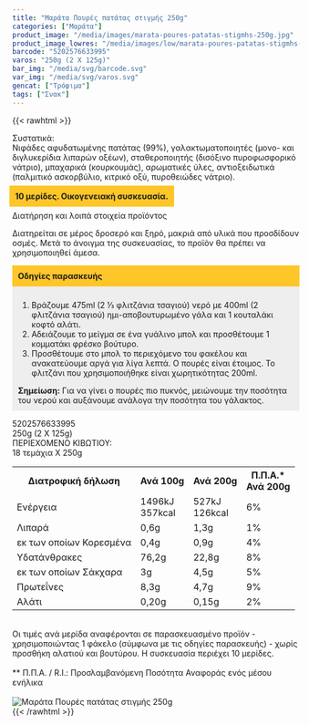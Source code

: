 ```yaml
---
title: "Μαράτα Πουρές πατάτας στιγμής 250g"
categories: ["Μαράτα"]
product_image: "/media/images/marata-poures-patatas-stigmhs-250g.jpg"
product_image_lowres: "/media/images/low/marata-poures-patatas-stigmhs-250g.jpg"
barcode: "5202576633995"
varos: "250g (2 X 125g)"
bar_img: "/media/svg/barcode.svg"
var_img: "/media/svg/varos.svg"
gencat: ["Τρόφιμα"]
tags: ["Σνακ"]
---
```

{{< rawhtml >}}

<div class="sload330"><div class="product"><div id="sistatika">Συστατικά:</div><div class="alltext">Νιφάδες αφυδατωμένης πατάτας (99%), γαλακτωματοποιητές (μονο- και διγλυκερίδια λιπαρών οξέων), σταθεροποιητής (δισόξινο πυροφωσφορικό νάτριο), μπαχαρικά (κουρκουμάς), αρωματικές ύλες, αντιοξειδωτικά (παλμιτικό ασκορβύλιο, κιτρικό οξύ, πυροθειώδες νάτριο).<br><br><b style="padding:10px;background:#ffc629;margin-left:-5px">10 μερίδες. Οικογενειακή συσκευασία.</b><br><br></div><div id="loipa">Διατήρηση και λοιπά στοιχεία προϊόντος</div><p>Διατηρείται σε μέρος δροσερό και ξηρό, μακριά από υλικά που προσδίδουν οσμές. Μετά το άνοιγμα της συσκευασίας, το προϊόν θα πρέπει να χρησιμοποιηθεί άμεσα.</p><p></p><div style="padding:10px;background:#ffc629"><b>Οδηγίες παρασκευής</b></div><div style="padding:10px;background:#eee"><ol><li>Βράζουμε 475ml (2 ⅓ φλιτζάνια τσαγιού) νερό με 400ml (2 φλιτζάνια τσαγιού) ημι-αποβουτυρωμένο γάλα και 1 κουταλάκι κοφτό αλάτι.</li><li>Αδειάζουμε το μείγμα σε ένα γυάλινο μπολ και προσθέτουμε 1 κομματάκι φρέσκο βούτυρο.</li><li>Προσθέτουμε στο μπολ το περιεχόμενο του φακέλου και ανακατεύουμε αργά για λίγα λεπτά. Ο πουρές είναι έτοιμος. To φλιτζάνι που χρησιμοποιήθηκε είναι χωρητικότητας 200ml.</li></ol><b>Σημείωση:</b> Για να γίνει ο πουρές πιο πυκνός, μειώνουμε την ποσότητα του νερού και αυξάνουμε ανάλογα την ποσότητα του γάλακτος.<br></div><p></p><div id="barcode"><div id="barimage1"></div><span id="bartext">5202576633995</span></div><div id="varos"><div id="varosimage1"></div><span id="varostext">250g (2 X 125g)</span></div><div id="kivotio">ΠΕΡΙΕΧΟΜΕΝΟ ΚΙΒΩΤΙΟΥ:<br>18 τεμάχια Χ 250g</div><div class="tabout"><table id="diatable"><tbody><tr><th>Διατροφική δήλωση</th><th>Ανά 100g</th><th>Ανά 200g</th><th>Π.Π.Α.*<br>Ανά 200g<br></th></tr><tr><td class="texr2">Ενέργεια</td><td class="texr">1496kJ<br>357kcal</td><td class="texr">527kJ<br>126kcal</td><td class="texr">6%<br></td></tr><tr><td class="texr2">Λιπαρά</td><td class="texr">0,6g</td><td class="texr">1,3g</td><td class="texr">1%<br></td></tr><tr><td class="gray">εκ των οποίων Κορεσµένα</td><td class="gray2">0,4g</td><td class="gray2">0,9g</td><td class="gray2">4%<br></td></tr><tr><td class="texr2">Yδατάνθρακες</td><td class="texr">76,2g</td><td class="texr">22,8g</td><td class="texr">8%<br></td></tr><tr><td class="gray">εκ των οποίων Σάκχαρα</td><td class="gray2">3g</td><td class="gray2">4,5g</td><td class="gray2">5%<br></td></tr><tr><td class="texr2">Πρωτεΐνες</td><td class="texr">8,3g</td><td class="texr">4,7g</td><td class="texr">9%<br></td></tr><tr><td class="texr2">Αλάτι</td><td class="texr">0,20g</td><td class="texr">0,15g</td><td class="texr">2%<br></td></tr></tbody></table></div><br><div class="alltext">Οι τιμές ανά μερίδα αναφέρονται σε παρασκευασμένο προϊόν - χρησιμοποιώντας 1 φάκελο (σύμφωνα με τις οδηγίες παρασκευής) - χωρίς προσθήκη αλατιού και βουτύρου. H συσκευασία περιέχει 10 μερίδες.<br><br>** Π.Π.Α. / R.I.: Προσλαμβανόμενη Ποσότητα Αναφοράς ενός μέσου ενήλικα</div><br><div class="pimg"><img alt="Μαράτα Πουρές πατάτας στιγμής 250g" title="Μαράτα Πουρές πατάτας στιγμής 250g" src="/media/images/marata-poures-patatas-stigmhs-250g.jpg"></div></div></div>
{{< /rawhtml >}}


